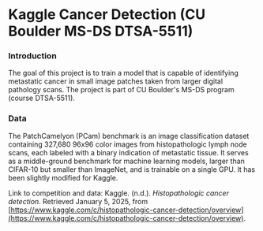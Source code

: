 # Kaggle Cancer Detection (CU Boulder MS-DS DTSA-5511)

### Introduction
The goal of this project is to train a model that is capable of identifying metastatic cancer in small image patches taken from larger digital pathology scans. The project is part of CU Boulder's MS-DS program (course DTSA-5511).

### Data
The PatchCamelyon (PCam) benchmark is an image classification dataset containing 327,680 96x96 color images from histopathologic lymph node scans, each labeled with a binary indication of metastatic tissue. It serves as a middle-ground benchmark for machine learning models, larger than CIFAR-10 but smaller than ImageNet, and is trainable on a single GPU. It has been slightly modified for Kaggle.

Link to competition and data: Kaggle. (n.d.). *Histopathologic cancer detection*. Retrieved January 5, 2025, from [https://www.kaggle.com/c/histopathologic-cancer-detection/overview](https://www.kaggle.com/c/histopathologic-cancer-detection/overview).
